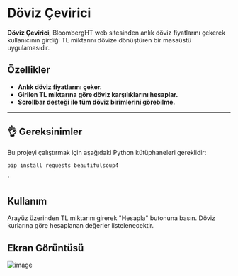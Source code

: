 # Döviz Çevirici

**Döviz Çevirici**, BloombergHT web sitesinden anlık döviz fiyatlarını çekerek kullanıcının girdiği TL miktarını dövize dönüştüren bir masaüstü uygulamasıdır. 

## Özellikler
-  **Anlık döviz fiyatlarını çeker.**
-  **Girilen TL miktarına göre döviz karşılıklarını hesaplar.**
-  **Scrollbar desteği ile tüm döviz birimlerini görebilme.**

---

## 👌 Gereksinimler
Bu projeyi çalıştırmak için aşağıdaki Python kütüphaneleri gereklidir:

```sh
pip install requests beautifulsoup4
```
'

##  Kullanım
Arayüz üzerinden TL miktarını girerek "Hesapla" butonuna basın. Döviz kurlarına göre hesaplanan değerler listelenecektir.

##  Ekran Görüntüsü
![image](https://github.com/user-attachments/assets/1ea455ae-bcf9-43bb-926e-264148249c99)

